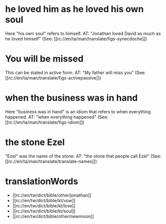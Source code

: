 # he loved him as he loved his own soul

Here "his own soul" refers to himself. AT: "Jonathan loved David as much as he loved himself" (See: [[rc://en/ta/man/translate/figs-synecdoche]])

# You will be missed

This can be stated in active form. AT: "My father will miss you" (See: [[rc://en/ta/man/translate/figs-activepassive]])

# when the business was in hand

Here "business was in hand" is an idiom that refers to when everything happened. AT: "when everything happened" (See: [[rc://en/ta/man/translate/figs-idiom]])

# the stone Ezel

"Ezel" was the name of the stone. AT: "the stone that people call Ezel" (See: [[rc://en/ta/man/translate/translate-names]])

# translationWords

* [[rc://en/tw/dict/bible/other/jonathan]]
* [[rc://en/tw/dict/bible/kt/vow]]
* [[rc://en/tw/dict/bible/kt/love]]
* [[rc://en/tw/dict/bible/kt/soul]]
* [[rc://en/tw/dict/bible/other/newmoon]]